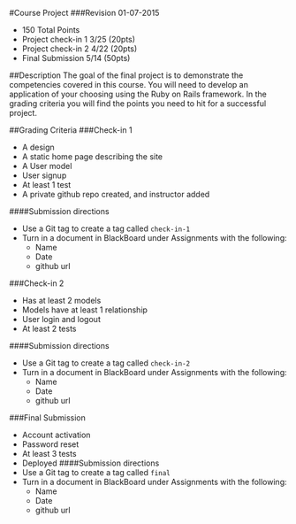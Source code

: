 #Course Project
###Revision 01-07-2015 
* 150 Total Points
* Project check-in 1 3/25 (20pts)
* Project check-in 2 4/22 (20pts)
* Final Submission 5/14 (50pts)

##Description
The goal of the final project is to demonstrate the competencies covered in this course.  You will need to develop an application of your choosing using the Ruby on Rails framework.  In the grading criteria you will find the points you need to hit for a successful project.

##Grading Criteria
###Check-in 1
* A design
* A static home page describing the site
* A User model
* User signup
* At least 1 test
* A private github repo created, and instructor added

####Submission directions
* Use a Git tag to create a tag called ```check-in-1``` 
* Turn in a document in BlackBoard under Assignments with the following:
  * Name
  * Date
  * github url

###Check-in 2
* Has at least 2 models
* Models have at least 1 relationship
* User login and logout
* At least 2 tests

####Submission directions
* Use a Git tag to create a tag called ```check-in-2``` 
* Turn in a document in BlackBoard under Assignments with the following:
  * Name
  * Date
  * github url

###Final Submission
* Account activation
* Password reset
* At least 3 tests
* Deployed
####Submission directions
* Use a Git tag to create a tag called ```final``` 
* Turn in a document in BlackBoard under Assignments with the following:
  * Name
  * Date
  * github url
